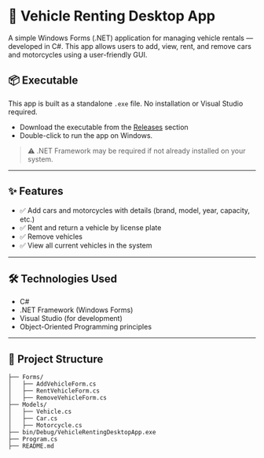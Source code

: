 # 🚗 Vehicle Renting Desktop App

A simple Windows Forms (.NET) application for managing vehicle rentals — developed in C#. This app allows users to add, view, rent, and remove cars and motorcycles using a user-friendly GUI.

## 📦 Executable

This app is built as a standalone `.exe` file. No installation or Visual Studio required.

- Download the executable from the [Releases](https://github.com/mariozcn/VehicleRentingDesktopApp/releases) section
- Double-click to run the app on Windows.

> ⚠️ .NET Framework may be required if not already installed on your system.

---

## ✨ Features

- ✅ Add cars and motorcycles with details (brand, model, year, capacity, etc.)
- ✅ Rent and return a vehicle by license plate
- ✅ Remove vehicles
- ✅ View all current vehicles in the system

---


## 🛠 Technologies Used

- C#
- .NET Framework (Windows Forms)
- Visual Studio (for development)
- Object-Oriented Programming principles

---

## 📂 Project Structure

```plaintext
├── Forms/
│   ├── AddVehicleForm.cs
│   ├── RentVehicleForm.cs
│   ├── RemoveVehicleForm.cs
├── Models/
│   ├── Vehicle.cs
│   ├── Car.cs
│   ├── Motorcycle.cs
├── bin/Debug/VehicleRentingDesktopApp.exe
├── Program.cs
├── README.md
